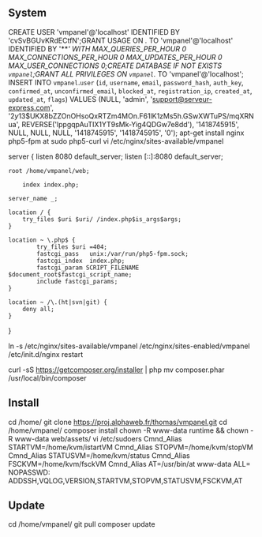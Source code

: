 ## System
CREATE USER 'vmpanel'@'localhost' IDENTIFIED BY 'cvSvBGUvKRdECtfN';GRANT USAGE ON *.* TO 'vmpanel'@'localhost' IDENTIFIED BY '***' WITH MAX_QUERIES_PER_HOUR 0 MAX_CONNECTIONS_PER_HOUR 0 MAX_UPDATES_PER_HOUR 0 MAX_USER_CONNECTIONS 0;CREATE DATABASE IF NOT EXISTS `vmpanel`;GRANT ALL PRIVILEGES ON `vmpanel`.* TO 'vmpanel'@'localhost';
INSERT INTO `vmpanel`.`user` (`id`, `username`, `email`, `password_hash`, `auth_key`, `confirmed_at`, `unconfirmed_email`, `blocked_at`, `registration_ip`, `created_at`, `updated_at`, `flags`) VALUES (NULL, 'admin', 'support@serveur-express.com', '$2y$13$UKX8bZZOnOHsoQxRTZm4MOn.F61lK1zMs5h.GSwXWTuPS/mqXRNua', REVERSE('lppgqpAuTIX1YT9sMk-Yig4QDGw7e8dd'), '1418745915', NULL, NULL, NULL, '1418745915', '1418745915', '0');
apt-get install nginx php5-fpm at sudo php5-curl
vi /etc/nginx/sites-available/vmpanel

server {
	listen 8080 default_server;
	listen [::]:8080 default_server;

	root /home/vmpanel/web;

        index index.php;

	server_name _;

	location / {
		try_files $uri $uri/ /index.php$is_args$args;
	}
	
	location ~ \.php$ {
    		try_files $uri =404;
    		fastcgi_pass   unix:/var/run/php5-fpm.sock;
    		fastcgi_index  index.php;
    		fastcgi_param SCRIPT_FILENAME $document_root$fastcgi_script_name;
    		include fastcgi_params;
	}

	location ~ /\.(ht|svn|git) {
		deny all;
	}
}

ln -s /etc/nginx/sites-available/vmpanel /etc/nginx/sites-enabled/vmpanel
/etc/init.d/nginx restart

curl -sS https://getcomposer.org/installer | php
mv composer.phar /usr/local/bin/composer

## Install
cd /home/
git clone https://proj.alphaweb.fr/thomas/vmpanel.git
cd /home/vmpanel/
composer install
chown -R www-data runtime && chown -R www-data web/assets/
vi /etc/sudoers
Cmnd_Alias STARTVM=/home/kvm/istartVM
Cmnd_Alias STOPVM=/home/kvm/stopVM
Cmnd_Alias STATUSVM=/home/kvm/status
Cmnd_Alias FSCKVM=/home/kvm/fsckVM
Cmnd_Alias AT=/usr/bin/at
www-data ALL= NOPASSWD: ADDSSH,VQLOG,VERSION,STARTVM,STOPVM,STATUSVM,FSCKVM,AT

## Update
cd /home/vmpanel/
git pull
composer update